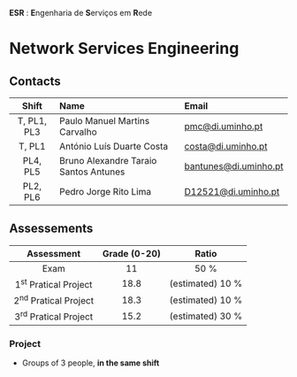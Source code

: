 **ESR** : **E**ngenharia de **S**erviços em **R**ede
# Network Services Engineering

## Contacts

| Shift | Name | Email |
|:-:| :------ | :-----------|
| T, PL1, PL3 |  Paulo Manuel Martins Carvalho | pmc@di.uminho.pt |
| T, PL1 |  António Luís Duarte Costa | costa@di.uminho.pt |
| PL4, PL5 | Bruno Alexandre Taraio Santos Antunes | bantunes@di.uminho.pt |
| PL2, PL6 |  Pedro Jorge Rito Lima | D12521@di.uminho.pt |

## Assessements

| Assessment | Grade (0-20) | Ratio |
| :-:        | :-:   |  :-:  |
| Exam | 11  | 50 % |
| 1<sup>st</sup> Pratical Project | 18.8  |  (estimated) 10 % |
| 2<sup>nd</sup> Pratical Project | 18.3  |  (estimated) 10 % |
| 3<sup>rd</sup> Pratical Project | 15.2  |  (estimated) 30 % |

### Project

 - Groups of 3 people, **in the same shift** 
